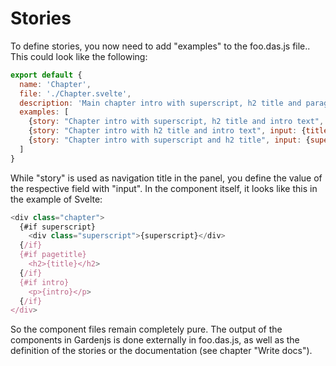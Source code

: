 # Stories

To define stories, you now need to add "examples" to the foo.das.js file.. This could look like the following:

```js
export default {
  name: 'Chapter',
  file: './Chapter.svelte',
  description: 'Main chapter intro with superscript, h2 title and paragraph.',
  examples: [
    {story: "Chapter intro with superscript, h2 title and intro text", input: {superscript: "Superscript", title: "This is the chapter title", intro: "This is the text. This is the text. This is the text. This is the text. This is the text."}},
    {story: "Chapter intro with h2 title and intro text", input: {title: "This is the chapter title", intro: "This is the text. This is the text. This is the text. This is the text. This is the text."}},
    {story: "Chapter intro with superscript and h2 title", input: {superscript: "Superscript", title: "This is the chapter title"}}
  ]
}
```

While "story" is used as navigation title in the panel, you define the value of the respective field with "input". In the component itself, it looks like this in the example of Svelte:

```js
<div class="chapter">
  {#if superscript}
    <div class="superscript">{superscript}</div>
  {/if}
  {#if pagetitle}
    <h2>{title}</h2>
  {/if}
  {#if intro}
    <p>{intro}</p>
  {/if}
</div>
```

So the component files remain completely pure. The output of the components in Gardenjs is done externally in foo.das.js, as well as the definition of the stories or the documentation (see chapter "Write docs").
